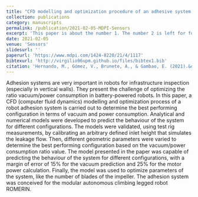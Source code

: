 ```yaml
---
title: "CFD modelling and optimization procedure of an adhesive system for a modular climbing robot"
collection: publications
category: manuscripts
permalink: /publication/2021-02-05-MDPI-Sensors
excerpt: 'This paper is about the number 1. The number 2 is left for future work.'
date: 2021-02-05
venue: 'Sensors'
slidesurl: ''
paperurl: 'https://www.mdpi.com/1424-8220/21/4/1117'
bibtexurl: 'http://virgilio96upm.github.io/files/bibtex1.bib'
citation: 'Hernando, M., Gómez, V., Brunete, A., & Gambao, E. (2021).&quot;CFD Modelling and Optimization Procedure of an Adhesive System for a Modular Climbing Robot.&quot; <i>Sensors </i>. 21(4), 1117. https://doi.org/10.3390/s21041117'
---
```

Adhesion systems are very important in robots for infrastructure inspection (especially in vertical walls). They present the challenge of optimizing the ratio vacuum/power consumption in battery-powered robots. In this paper, a CFD (computer fluid dynamics) modelling and optimization process of a robot adhesion system is carried out to determine the best performing configuration in terms of vacuum and power consumption. Analytical and numerical models were developed to predict the behaviour of the system for different configurations. The models were validated, using test rig measurements, by calibrating an arbitrary defined inlet height that simulates the leakage flow. Then, different geometric parameters were varied to determine the best performing configuration based on the vacuum/power consumption ratio value. The model presented in the paper was capable of predicting the behaviour of the system for different configurations, with a margin of error of 15% for the vacuum prediction and 25% for the motor power calculation. Finally, the model was used to optimize parameters of the system, like the number of blades of the impeller. The adhesion system was conceived for the modular autonomous climbing legged robot ROMERIN.
